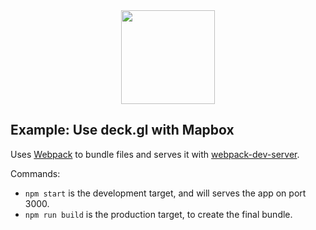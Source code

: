<div align="center">
   <img width="150" heigth="150" src="https://webpack.js.org/assets/icon-square-big.svg" />
</div>

## Example: Use deck.gl with Mapbox

Uses [Webpack](https://github.com/webpack/webpack) to bundle files and serves it
with [webpack-dev-server](https://webpack.js.org/guides/development/#webpack-dev-server).

Commands:
* `npm start` is the development target, and will serves the app on port 3000.
* `npm run build` is the production target, to create the final bundle.
